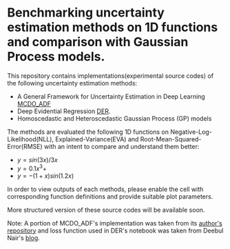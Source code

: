 # Benchmarking uncertainty estimation methods on 1D functions and comparison with Gaussian Process models.

This repository contains implementations(experimental source codes) of the following uncertainty estimation methods:
* A General Framework for Uncertainty Estimation in Deep Learning [MCDO_ADF](https://arxiv.org/abs/1907.06890)
* Deep Evidential Regression [DER](https://arxiv.org/abs/1910.02600).
* Homoscedastic and Heteroscedastic Gaussian Process (GP) models

The methods are evaluated the following 1D functions on Negative-Log-Likelihood(NLL), Explained-Variance(EVA) and Root-Mean-Squared-Error(RMSE) with an intent to compare and understand them better:
* $y=sin(3x)/3x$
* $y=0.1x^3+$
* $y=-(1+x)sin(1.2x)$

In order to view outputs of each methods, please enable the cell with corresponding function definitions and provide suitable plot parameters.

More structured version of these source codes will be available soon.

Note: A portion of MCDO_ADF's implementation was taken from its [author's repository](https://github.com/mattiasegu/uncertainty_estimation_deep_learning) and loss function used in DER's notebook was taken from Deebul Nair's [blog](https://deebuls.github.io/devblog/about/).
